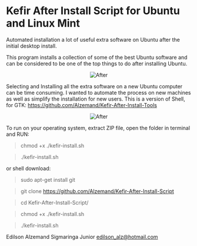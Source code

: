 Kefir After Install Script for Ubuntu and Linux Mint
====================================================

Automated installation a lot of useful extra software on Ubuntu after the initial desktop install. 

This program installs a collection of some of the best Ubuntu software and can be considered to be one of the top things to do after installing Ubuntu.

<p align="center">
<img alt="After"
    src="https://fbcdn-sphotos-d-a.akamaihd.net/hphotos-ak-xap1/v/t1.0-9/10400630_941823399226666_8980476384445137433_n.png?oh=2e4927efb10a050588ae857e67495059&oe=56DAC6D6&__gda__=1461496074_00609e7c418134c58c914caa3cb6db7b">
</p>

Selecting and Installing all the extra software on a new Ubuntu computer can be time consuming. I wanted to automate the process on new machines as well as simplify the installation for new users. This is a version of Shell, for GTK: https://github.com/Alzemand/Kefir-After-Install-Tools

<p align="center">
<img alt="After"
    src="https://scontent-gru2-1.xx.fbcdn.net/hphotos-xpa1/v/l/t1.0-9/12391056_942521829156823_7721986195589159826_n.png?oh=7e15b3464ba8f7d207c4ab001fd92b7c&oe=570A4D61">
</p>

To run on your operating system, extract ZIP file, open the folder in terminal and RUN:

> chmod +x ./kefir-install.sh

>./kefir-install.sh

or shell download:

> sudo apt-get install git

> git clone https://github.com/Alzemand/Kefir-After-Install-Script

> cd Kefir-After-Install-Script/

> chmod +x ./kefir-install.sh

> ./kefir-install.sh


Edilson Alzemand Sigmaringa Junior
<edilson_alz@hotmail.com>

